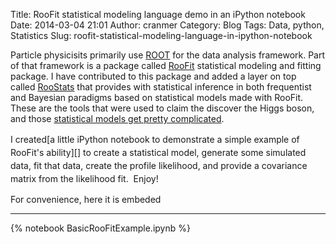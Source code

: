Title: RooFit statistical modeling language demo in an iPython notebook
Date: 2014-03-04 21:01
Author: cranmer
Category: Blog
Tags: Data, python, Statistics
Slug: roofit-statistical-modeling-language-in-ipython-notebook

Particle physicisits primarily use [ROOT][] for the data analysis
framework. Part of that framework is a package
called [RooFit][] statistical modeling and fitting package. I have
contributed to this package and added a layer on top
called [RooStats][] that provides with statistical inference in both
frequentist and Bayesian paradigms based on statistical models made with
RooFit. These are the tools that were used to claim the discover the
Higgs boson, and those [statistical models get pretty complicated][].

<span style="line-height: 1.5em;">I created</span>[a little iPython
notebook to demonstrate a simple example of RooFit's ability][]<span
style="line-height: 1.5em;"> to create a statistical model, generate
some simulated data, fit that data, create the profile likelihood, and
provide a covariance matrix from the likelihood fit.  Enjoy!</span>

For convenience, here it is embeded
- - - 
{% notebook BasicRooFitExample.ipynb %}

  [ROOT]: http://root.cern.ch/
  [RooFit]: http://root.cern.ch/drupal/content/users-guide#roofit
  [RooStats]: https://twiki.cern.ch/twiki/bin/view/RooStats/WebHome
  [statistical models get pretty complicated]: http://blogs.discovermagazine.com/cosmicvariance/2011/12/08/making-the-higgs-sausage/?utm_source=feedburner&utm_medium=feed&utm_campaign=Feed%3A+CosmicVariance+%28Cosmic+Variance%29#.UxFW0NyrvlI
